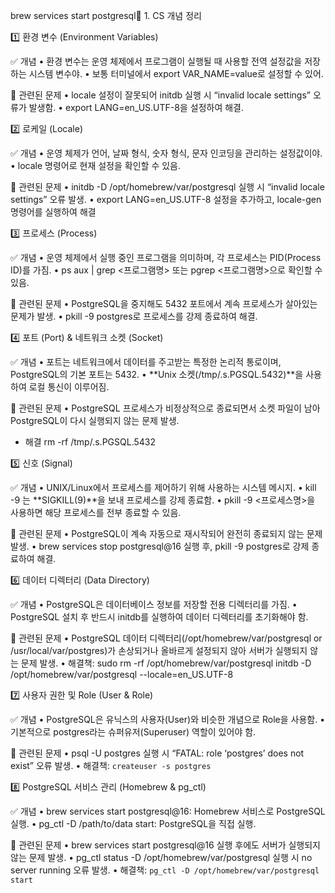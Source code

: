 brew services start postgresql📌 1. CS 개념 정리

1️⃣ 환경 변수 (Environment Variables)

✅ 개념
	•	환경 변수는 운영 체제에서 프로그램이 실행될 때 사용할 전역 설정값을 저장하는 시스템 변수야.
	•	보통 터미널에서 export VAR_NAME=value로 설정할 수 있어.

🔹 관련된 문제
	•	locale 설정이 잘못되어 initdb 실행 시 “invalid locale settings” 오류가 발생함.
	•	export LANG=en_US.UTF-8을 설정하여 해결.

2️⃣ 로케일 (Locale)

✅ 개념
	•	운영 체제가 언어, 날짜 형식, 숫자 형식, 문자 인코딩을 관리하는 설정값이야.
	•	locale 명령어로 현재 설정을 확인할 수 있음.

🔹 관련된 문제
	•	initdb -D /opt/homebrew/var/postgresql 실행 시 “invalid locale settings” 오류 발생.
	•	export LANG=en_US.UTF-8 설정을 추가하고, locale-gen 명령어를 실행하여 해결

3️⃣ 프로세스 (Process)

✅ 개념
	•	운영 체제에서 실행 중인 프로그램을 의미하며, 각 프로세스는 PID(Process ID)를 가짐.
	•	ps aux | grep <프로그램명> 또는 pgrep <프로그램명>으로 확인할 수 있음.

🔹 관련된 문제
	•	PostgreSQL을 중지해도 5432 포트에서 계속 프로세스가 살아있는 문제가 발생.
	•	pkill -9 postgres로 프로세스를 강제 종료하여 해결.

4️⃣ 포트 (Port) & 네트워크 소켓 (Socket)

✅ 개념
	•	포트는 네트워크에서 데이터를 주고받는 특정한 논리적 통로이며, PostgreSQL의 기본 포트는 5432.
	•	**Unix 소켓(/tmp/.s.PGSQL.5432)**을 사용하여 로컬 통신이 이루어짐.

🔹 관련된 문제
	•	PostgreSQL 프로세스가 비정상적으로 종료되면서 소켓 파일이 남아 PostgreSQL이 다시 실행되지 않는 문제 발생. 
- 해결 rm -rf /tmp/.s.PGSQL.5432

5️⃣ 신호 (Signal)

✅ 개념
	•	UNIX/Linux에서 프로세스를 제어하기 위해 사용하는 시스템 메시지.
	•	kill -9 <PID>는 **SIGKILL(9)**을 보내 프로세스를 강제 종료함.
	•	pkill -9 <프로세스명>을 사용하면 해당 프로세스를 전부 종료할 수 있음.

🔹 관련된 문제
	•	PostgreSQL이 계속 자동으로 재시작되어 완전히 종료되지 않는 문제 발생.
	•	brew services stop postgresql@16 실행 후, pkill -9 postgres로 강제 종료하여 해결.

6️⃣ 데이터 디렉터리 (Data Directory)

✅ 개념
	•	PostgreSQL은 데이터베이스 정보를 저장할 전용 디렉터리를 가짐.
	•	PostgreSQL 설치 후 반드시 initdb를 실행하여 데이터 디렉터리를 초기화해야 함.

🔹 관련된 문제
	•	PostgreSQL 데이터 디렉터리(/opt/homebrew/var/postgresql or /usr/local/var/postgres)가 손상되거나 올바르게 설정되지 않아 서버가 실행되지 않는 문제 발생.
	•	해결책: 
sudo rm -rf /opt/homebrew/var/postgresql
initdb -D /opt/homebrew/var/postgresql --locale=en_US.UTF-8

7️⃣ 사용자 권한 및 Role (User & Role)

✅ 개념
	•	PostgreSQL은 유닉스의 사용자(User)와 비슷한 개념으로 Role을 사용함.
	•	기본적으로 postgres라는 슈퍼유저(Superuser) 역할이 있어야 함.

🔹 관련된 문제
	•	psql -U postgres 실행 시 “FATAL: role ‘postgres’ does not exist” 오류 발생.
	•	해결책: `createuser -s postgres`

8️⃣ PostgreSQL 서비스 관리 (Homebrew & pg_ctl)

✅ 개념
	•	brew services start postgresql@16: Homebrew 서비스로 PostgreSQL 실행.
	•	pg_ctl -D /path/to/data start: PostgreSQL을 직접 실행.

🔹 관련된 문제
	•	brew services start postgresql@16 실행 후에도 서버가 실행되지 않는 문제 발생.
	•	pg_ctl status -D /opt/homebrew/var/postgresql 실행 시 no server running 오류 발생.
	•	해결책: `pg_ctl -D /opt/homebrew/var/postgresql start`

